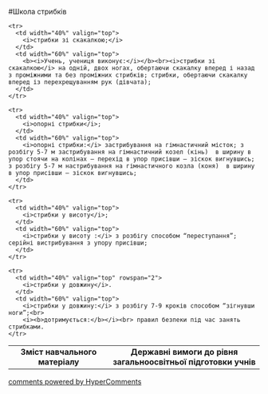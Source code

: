 <div id="hypercomments_widget" class="js-hypercomments-widget invisible"></div>

#Школа стрибків

<table>
  <body>
    <tr>
      <td width="40%" align="center">
        <b>Зміст навчального матеріалу</b>
      </td>
      <td width="60%" align="center" valign="top">
        <b>Державні вимоги до рівня загальноосвітньої підготовки учнів</b>
      </td>
    </tr>

    <tr>
      <td width="40%" valign="top">
        <i>стрибки зі скакалкою;</i>
      </td>
      <td width="60%" valign="top">
        <b><i>Учень, учениця виконує:</i></b><br><i>стрибки зі скакалкою</i> на одній, двох ногах, обертаючи скакалку вперед і назад з проміжними та без проміжних стрибків; стрибки, обертаючи скакалку вперед із перехрещуванням рук (дівчата);
      </td>
    </tr>

    <tr>
      <td width="40%" valign="top">
        <i>опорні стрибки</i>;
      </td>
      <td width="60%" valign="top">
        <i>опорні стрибки:</i> застрибування на гімнастичний місток; з розбігу 5-7 м застрибування на гімнастичний козел (кінь)  в ширину в упор стоячи на колінах – перехід в упор присівши – зіскок вигнувшись; з розбігу 5-7 м настрибування на гімнастичного козла (коня)  в ширину в упор присівши – зіскок вигнувшись;
      </td>
    </tr>

    <tr>
      <td width="40%" valign="top">
        <i>стрибки у висоту</i>;
      </td>
      <td width="60%" valign="top">
        <i>стрибки у висоту :</i> з розбігу способом “переступання”; серійні вистрибування з упору присівши;
      </td>
    </tr>

    <tr>
      <td width="40%" valign="top" rowspan="2">
        <i>стрибки у довжину</i>.
      </td>
      <td width="60%" valign="top">
        <i>стрибки у довжину:</i> з розбігу 7-9 кроків способом “зігнувши ноги”;<br>
        <i><b>дотримується:</b></i><br> правил безпеки під час занять стрибками.
    </tr>
  </body>
</table>

<div class="js-hypercomments-container">
    <a href="http://hypercomments.com" class="hc-link" title="comments widget">comments powered by HyperComments</a>
</div>